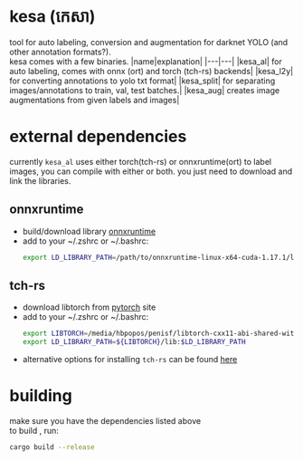 # kesa (កេសា)
tool for auto labeling, conversion and augmentation for darknet YOLO (and other annotation formats?).<br>
kesa comes with a few binaries.
|name|explanation|
|---|---|
|kesa_al| for auto labeling, comes with onnx (ort) and torch (tch-rs) backends|
|kesa_l2y| for converting annotations to yolo txt format|
|kesa_split| for separating images/annotations to train, val, test batches.|
|kesa_aug| creates image augmentations from given labels and images|


# external dependencies
currently `kesa_al` uses either torch(tch-rs) or onnxruntime(ort) to label images,
you can compile with either or both. you just need to download and link the libraries.
## onnxruntime 
- build/download library [onnxruntime](https://github.com/microsoft/onnxruntime)
- add to your ~/.zshrc or ~/.bashrc:
  ```bash
  export LD_LIBRARY_PATH=/path/to/onnxruntime-linux-x64-cuda-1.17.1/lib${LD_LIBRARY_PATH:+:${LD_LIBRARY_PATH}}
  ```
## tch-rs 
- download libtorch from [pytorch](https://pytorch.org/) site
- add to your ~/.zshrc or ~/.bashrc:
  ```bash
  export LIBTORCH=/media/hbpopos/penisf/libtorch-cxx11-abi-shared-with-deps-2.2.0+cu121/libtorch
  export LD_LIBRARY_PATH=${LIBTORCH}/lib:$LD_LIBRARY_PATH
  ```
- alternative options for installing `tch-rs`  can be found [here](https://github.com/LaurentMazare/tch-rs?tab=readme-ov-file#libtorch-manual-install)

# building 
make sure you have the dependencies listed above <br>
to build , run:
```bash
cargo build --release
```

